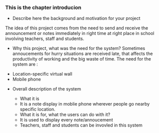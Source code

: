 ### This is the chapter introducion

* Describe here the background and motivation for your project

 The idea of this project comes from the need to send and receive the announcement or notes immediately in right time at right place in school involving teachers, staff and students.

* Why this project, what was the need for the system?
Sometimes annoucements for hurry situations are received late, that affects the productivity of working and the big waste of time. The need for the system are :
 +  Location-specific virtual wall
 +  Mobile phone 

* Overall description of the system
  * What it is
  + It is a note display in moblie phone wherever people go nearby specific location.
  
  * What it is for, what the users can do with it?
  + It is used to display every note/annoucement
  + Teachers, staff and students can be invovled in this system
  

